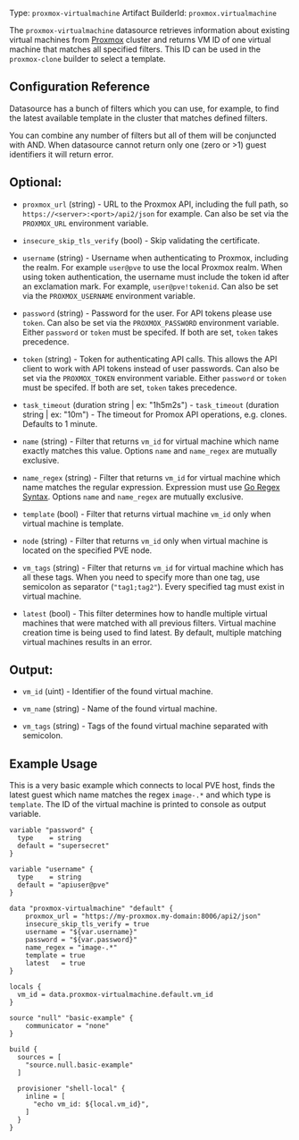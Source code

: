 Type: `proxmox-virtualmachine`
Artifact BuilderId: `proxmox.virtualmachine`

The `proxmox-virtualmachine` datasource retrieves information about existing virtual machines
from [Proxmox](https://www.proxmox.com/en/proxmox-ve) cluster and returns VM ID of one virtual machine
that matches all specified filters. This ID can be used in the `proxmox-clone` builder to select a template.

## Configuration Reference

<!-- Code generated from the comments of the Config struct in datasource/virtualmachine/data.go; DO NOT EDIT MANUALLY -->

Datasource has a bunch of filters which you can use, for example, to find the latest available
template in the cluster that matches defined filters.

You can combine any number of filters but all of them will be conjuncted with AND.
When datasource cannot return only one (zero or >1) guest identifiers it will return error.

<!-- End of code generated from the comments of the Config struct in datasource/virtualmachine/data.go; -->


## Optional:

<!-- Code generated from the comments of the Config struct in datasource/virtualmachine/data.go; DO NOT EDIT MANUALLY -->

- `proxmox_url` (string) - URL to the Proxmox API, including the full path,
  so `https://<server>:<port>/api2/json` for example.
  Can also be set via the `PROXMOX_URL` environment variable.

- `insecure_skip_tls_verify` (bool) - Skip validating the certificate.

- `username` (string) - Username when authenticating to Proxmox, including
  the realm. For example `user@pve` to use the local Proxmox realm. When using
  token authentication, the username must include the token id after an exclamation
  mark. For example, `user@pve!tokenid`.
  Can also be set via the `PROXMOX_USERNAME` environment variable.

- `password` (string) - Password for the user.
  For API tokens please use `token`.
  Can also be set via the `PROXMOX_PASSWORD` environment variable.
  Either `password` or `token` must be specifed. If both are set,
  `token` takes precedence.

- `token` (string) - Token for authenticating API calls.
  This allows the API client to work with API tokens instead of user passwords.
  Can also be set via the `PROXMOX_TOKEN` environment variable.
  Either `password` or `token` must be specifed. If both are set,
  `token` takes precedence.

- `task_timeout` (duration string | ex: "1h5m2s") - `task_timeout` (duration string | ex: "10m") - The timeout for
   Promox API operations, e.g. clones. Defaults to 1 minute.

- `name` (string) - Filter that returns `vm_id` for virtual machine which name exactly matches this value.
  Options `name` and `name_regex` are mutually exclusive.

- `name_regex` (string) - Filter that returns `vm_id` for virtual machine which name matches the regular expression.
  Expression must use [Go Regex Syntax](https://pkg.go.dev/regexp/syntax).
  Options `name` and `name_regex` are mutually exclusive.

- `template` (bool) - Filter that returns virtual machine `vm_id` only when virtual machine is template.

- `node` (string) - Filter that returns `vm_id` only when virtual machine is located on the specified PVE node.

- `vm_tags` (string) - Filter that returns `vm_id` for virtual machine which has all these tags. When you need to
  specify more than one tag, use semicolon as separator (`"tag1;tag2"`).
  Every specified tag must exist in virtual machine.

- `latest` (bool) - This filter determines how to handle multiple virtual machines that were matched with all
  previous filters. Virtual machine creation time is being used to find latest.
  By default, multiple matching virtual machines results in an error.

<!-- End of code generated from the comments of the Config struct in datasource/virtualmachine/data.go; -->


## Output:

<!-- Code generated from the comments of the DatasourceOutput struct in datasource/virtualmachine/data.go; DO NOT EDIT MANUALLY -->

- `vm_id` (uint) - Identifier of the found virtual machine.

- `vm_name` (string) - Name of the found virtual machine.

- `vm_tags` (string) - Tags of the found virtual machine separated with semicolon.

<!-- End of code generated from the comments of the DatasourceOutput struct in datasource/virtualmachine/data.go; -->


## Example Usage

This is a very basic example which connects to local PVE host, finds the latest
guest which name matches the regex `image-.*` and which type is `template`. The
ID of the virtual machine is printed to console as output variable.

```hcl
variable "password" {
  type    = string
  default = "supersecret"
}

variable "username" {
  type    = string
  default = "apiuser@pve"
}

data "proxmox-virtualmachine" "default" {
    proxmox_url = "https://my-proxmox.my-domain:8006/api2/json"
    insecure_skip_tls_verify = true
    username = "${var.username}"
    password = "${var.password}"
    name_regex = "image-.*"
    template = true
    latest   = true
}

locals {
  vm_id = data.proxmox-virtualmachine.default.vm_id
}

source "null" "basic-example" {
    communicator = "none"
}

build {
  sources = [
    "source.null.basic-example"
  ]

  provisioner "shell-local" {
    inline = [
      "echo vm_id: ${local.vm_id}",
    ]
  }
}
```
